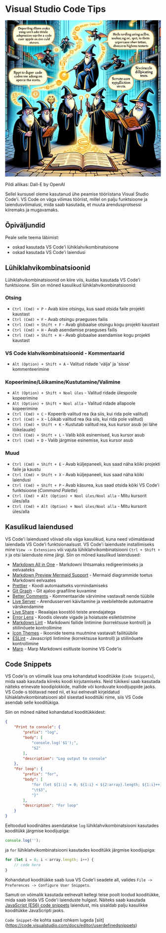 # Visual Studio Code Tips

![VS Code nipid](VSCode-Tips.webp)

Pildi allikas: Dall-E by OpenAI

Sellel kursusel oleme kasutanud ühe peamise tööriistana Visual Studio Code'i. VS Code on väga võimas tööriist, millel on palju funktsioone ja laiendusvõimalusi, mida saab kasutada, et muuta arendusprotsessi kiiremaks ja mugavamaks.

## Õpiväljundid

Peale selle teema läbimist:

- oskad kasutada VS Code'i lühiklahvikombinatsioone
- oskad kasutada VS Code'i laiendusi

## Lühiklahvikombinatsioonid

Lühiklahvikombinatsioonid on kiire viis, kuidas kasutada VS Code'i funktsioone. Siin on mõned kasulikud lühiklahvikombinatsioonid:

### Otsing

- `Ctrl (Cmd) + P` - Avab kiire otsingu, kus saad otsida faile projekti kaustast
- `Ctrl (Cmd) + F` - Avab otsingu praeguses failis
- `Ctrl (Cmd) + Shift + F` - Avab globaalse otsingu kogu projekti kaustast
- `Ctrl (Cmd) + H` - Avab asendamise praeguses failis
- `Ctrl (Cmd) + Shift + H` - Avab globaalse asendamise kogu projekti kaustast

### VS Code klahvikombinatsioonid - Kommentaarid

- `Alt (Option) + Shift + A` - Valitud ridade 'välja' ja 'sisse' kommenteerimine

### Kopeerimine/Lõikamine/Kustutamine/Valimine

- `Alt (Option) + Shift + Nool üles` - Valitud ridade ülespoole kopeerimine
- `Alt (Option) + Shift + Nool alla` - Valitud ridade allapoole kopeerimine
- `Ctrl (Cmd) + C` - Kopeerib valitud rea (ka siis, kui rida pole valitud)
- `Ctrl (Cmd) + X` - Lõikab valitud rea (ka siis, kui rida pole valitud)
- `Ctrl (Cmd) + Shift + K` - Kustutab valitud rea, kus kursor asub (ei lähe lõikelauale)
- `Ctrl (Cmd) + Shift + L` - Valib kõik esinemised, kus kursor asub
- `Ctrl (Cmd) + D` - Valib järgmise esinemise, kus kursor asub

### Muud

- `Ctrl (Cmd) + Shift + E` - Avab küljepaneeli, kus saad näha kõiki projekti faile ja kaustu
- `Ctrl (Cmd) + Shift + X` - Avab küljepaneeli, kus saad näha kõiki laiendusi
- `Ctrl (Cmd) + Shift + P` - Avab käsurea, kus saad otsida kõiki VS Code'i funktsioone (*Command Palette*)
- `Ctrl (Cmd) + Alt (Option) + Nool üles/Nool alla` - Mitu kursorit üles/alla
- `Ctrl (Cmd) + Alt (Option) + Nool üles/Nool alla` - Mitu kursorit üles/alla

## Kasulikud laiendused

VS Code'i laiendused võivad olla väga kasulikud, kuna need võimaldavad laiendada VS Code'i funktsionaalsust. VS Code'i laienduste installimiseks mine `View -> Extensions` või vajuta lühiklahvikombinatsiooni `Ctrl + Shift + X` ja otsi laienduste nime järgi. Siin on mõned kasulikud laiendused:

- [Markdown All in One](https://marketplace.visualstudio.com/items?itemName=yzhang.markdown-all-in-one) - Markdowni lihtsamaks redigeerimiseks ja eelvaateks
- [Markdown Preview Mermaid Support](https://marketplace.visualstudio.com/items?itemName=bierner.markdown-mermaid) - Mermaid diagrammide toetus Markdowni eelvaates
- [Prettier](https://marketplace.visualstudio.com/items?itemName=esbenp.prettier-vscode) - Koodi automaatseks vormindamiseks
- [Git Graph](https://marketplace.visualstudio.com/items?itemName=mhutchie.git-graph) - Git ajaloo graafiline kuvamine
- [Better Comments](https://marketplace.visualstudio.com/items?itemName=aaron-bond.better-comments) - Kommentaaride värvimine vastavalt nende tüübile
- [Live Server](https://marketplace.visualstudio.com/items?itemName=ritwickdey.LiveServer) - Arendusserveri käivitamine ja veebilehtede automaatne värskendamine
- [Live Share](https://marketplace.visualstudio.com/items?itemName=MS-vsliveshare.vsliveshare) - Reaalajas koostöö teiste arendajatega
- [Error Lens](https://marketplace.visualstudio.com/items?itemName=usernamehw.errorlens) - Koodis olevate vigade ja hoiatuste esiletõstmine
- [Markdown Lint](https://marketplace.visualstudio.com/items?itemName=DavidAnson.vscode-markdownlint) - Markdowni failide lintimine (korrektsuse kontroll) ja stiilinõuete kontrollimine
- [Icon Themes](https://marketplace.visualstudio.com/items?itemName=vscode-icons-team.vscode-icons) - Ikoonide teema muutmine vastavalt failitüübile
- [ESLint](https://marketplace.visualstudio.com/items?itemName=dbaeumer.vscode-eslint) - Javascripti lintimine (korrektsuse kontroll) ja stiilinõuete kontrollimine
- [Marp](https://marketplace.visualstudio.com/items?itemName=marp-team.marp-vscode) - Marp Markdowni esitluste loomine VS Code'is

## Code Snippets

VS Code'is on võimalik luua oma kohandatud kooditükke (`Code Snippets`), mida saab kasutada kiireks koodi kirjutamiseks. Neid tükikesi saab kasutada näiteks erinevate koodiplokkide, mallide või korduvate koodijuppide jaoks. VS Code-s töötavad need nii, et kui eelnevalt kirjeldatud lühiaklahvikombinatsiooni abil sisestad kooditüki nime, siis VS Code asendab selle kooditükiga.

Siin on mõned näited kohandatud kooditükkidest:

```json
{
    "Print to console": {
        "prefix": "log",
        "body": [
            "console.log('$1');",
            "$2"
        ],
        "description": "Log output to console"
    },
    "For loop": {
        "prefix": "for",
        "body": [
            "for (let ${1:i} = 0; ${1:i} < ${2:array}.length; ${1:i}++) {",
            "\t$3",
            "}"
        ],
        "description": "For loop"
    }
}
```

Eeltoodud koodinäites asendatakse `log` lühiklahvikombinatsiooni kasutades kooditükk järgmise koodijupiga:

```javascript
console.log('');
```

ja `for` lühiklahvikombinatsiooni kasutades kooditükk järgmise koodijupiga:

```javascript
for (let i = 0; i < array.length; i++) {
    // code here
}
```

Kohandatud kooditükke saab luua VS Code'i seadete all, valides `File -> Preferences -> Configure User Snippets`.

Samuti on võimalik kasutada eelnevalt kellegi teise poolt loodud kooditükke, mida saab leida VS Code'i laienduste hulgast. Näiteks saab kasutada [JavaScript (ES6) code snippets](https://marketplace.visualstudio.com/items?itemName=xabikos.JavaScriptSnippets) laiendust, mis sisaldab palju kasulikke kooditükke JavaScripti jaoks.

`Code Snippet`-ite kohta saad rohkem lugeda [siit] (https://code.visualstudio.com/docs/editor/userdefinedsnippets)
